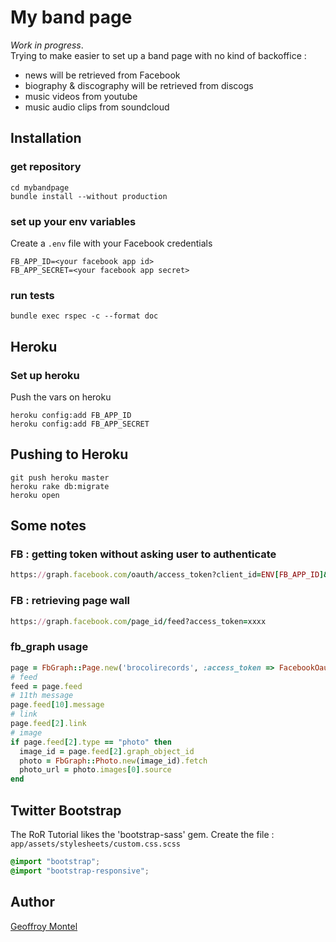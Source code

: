# My band page

*Work in progress*.  
Trying to make easier to set up a band page with no kind of backoffice :  
- news will be retrieved from Facebook  
- biography & discography will be retrieved from discogs  
- music videos from youtube  
- music audio clips from soundcloud 

## Installation

### get repository
```
cd mybandpage
bundle install --without production
```

### set up your env variables 
Create a `.env` file with your Facebook credentials
```
FB_APP_ID=<your facebook app id>
FB_APP_SECRET=<your facebook app secret>
```

### run tests
```
bundle exec rspec -c --format doc
```

## Heroku

### Set up heroku
Push the vars on heroku
```
heroku config:add FB_APP_ID
heroku config:add FB_APP_SECRET
```

## Pushing to Heroku

```
git push heroku master
heroku rake db:migrate
heroku open
```

## Some notes

### FB : getting token without asking user to authenticate

```ruby
https://graph.facebook.com/oauth/access_token?client_id=ENV[FB_APP_ID]&client_secret=ENV[FB_APP_SECRET]&grant_type=client_credentials
```

### FB : retrieving page wall

```ruby
https://graph.facebook.com/page_id/feed?access_token=xxxx
```

### fb_graph usage
```ruby
page = FbGraph::Page.new('brocolirecords', :access_token => FacebookOauthEndpoint.token)
# feed
feed = page.feed
# 11th message
page.feed[10].message
# link
page.feed[2].link
# image
if page.feed[2].type == "photo" then
  image_id = page.feed[2].graph_object_id
  photo = FbGraph::Photo.new(image_id).fetch
  photo_url = photo.images[0].source
end

```

## Twitter Bootstrap
The RoR Tutorial likes the 'bootstrap-sass' gem.
Create the file : `app/assets/stylesheets/custom.css.scss`
```scss
@import "bootstrap";
@import "bootstrap-responsive";
```


## Author
[Geoffroy Montel](https://github.com/geoffroymontel)

